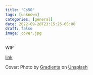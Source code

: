 ```yaml
---
title: "Cs50"
tags: [unknown]
categories: [general]
date: 2022-09-28T23:15:25-05:00
draft: false
image: cover.jpg
---
```


WIP

[link](http://link/path/to/target "TITLE ON LINK")

Cover: Photo by <a href="https://unsplash.com/@gradienta?utm_source=unsplash&utm_medium=referral&utm_content=creditCopyText">Gradienta</a> on <a href="https://unsplash.com/s/photos/gradient?utm_source=unsplash&utm_medium=referral&utm_content=creditCopyText">Unsplash</a>
  